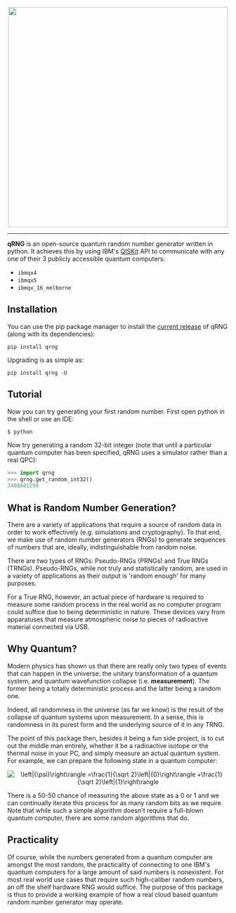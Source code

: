 <p align="center">
  <img src="https://github.com/ozanerhansha/qRNG/blob/master/qRNG.png?raw=true" width="500px"/>
</p>

-----------------

**qRNG** is an open-source quantum random number generator written in python. It achieves this by using IBM's [QISKit](https://qiskit.org/) API to communicate with any one of their 3 publicly accessible quantum computers:

- `ibmqx4`
- `ibmqx5`
- `ibmqx_16_melborne`

## Installation
You can use the pip package manager to install the [current release](https://pypi.org/project/qrng/) of qRNG (along with its dependencies):
```
pip install qrng
```

Upgrading is as simple as:
```
pip install qrng -U
```
## Tutorial
Now you can try generating your first random number. First open python in the shell or use an IDE:
```shell
$ python
```
Now try generating a random 32-bit integer (note that until a particular quantum computer has been specified, qRNG uses a simulator rather than a real QPC):
```python
>>> import qrng
>>> qrng.get_random_int32()
3408681298
```

<!-- For a more detailed tutorial, including connecting to quantum hardware, click here. -->

## What is Random Number Generation?
There are a variety of applications that require a source of random data in order to work effectively (e.g. simulations and cryptography). To that end, we make use of random number generators (RNGs) to generate sequences of numbers that are, ideally, indistinguishable from random noise.

There are two types of RNGs: Pseudo-RNGs (PRNGs) and True RNGs (TRNGs). Pseudo-RNGs, while not truly and statistically random, are used in a variety of applications as their output is 'random enough' for many purposes.

For a True RNG, however, an actual piece of hardware is required to measure some random process in the real world as no computer program could suffice due to being deterministic in nature. These devices vary from apparatuses that measure atmospheric noise to pieces of radioactive material connected via USB.

## Why Quantum?
Modern physics has shown us that there are really only two types of events that can happen in the universe: the unitary transformation of a quantum system, and quantum wavefunction collapse (i.e. **measurement**). The former being a totally deterministic process and the latter being a random one.

Indeed, all randomness in the universe (as far we know) is the result of the collapse of quantum systems upon measurement. In a sense, this is randomness in its purest form and the underlying source of it in any TRNG.

The point of this package then, besides it being a fun side project, is to cut out the middle man entirely, whether it be a radioactive isotope or the thermal noise in your PC, and simply measure an actual quantum system. For example, we can prepare the following state in a quantum computer:

<p align="center">
  <img src="https://latex.codecogs.com/png.latex?\dpi{150}&space;\left|{\psi}\right\rangle&space;=\frac{1}{\sqrt&space;2}\left|{0}\right\rangle&space;&plus;\frac{1}{\sqrt&space;2}\left|{1}\right\rangle" title="\left|{\psi}\right\rangle =\frac{1}{\sqrt 2}\left|{0}\right\rangle +\frac{1}{\sqrt 2}\left|{1}\right\rangle" />
</p>

There is a 50-50 chance of measuring the above state as a 0 or 1 and we can continually iterate this process for as many random bits as we require. Note that while such a simple algorithm doesn't require a full-blown quantum computer, there are some random algorithms that do.

## Practicality
Of course, while the numbers generated from a quantum computer are amongst the most random, the practicality of connecting to one IBM's quantum computers for a large amount of said numbers is nonexistent. For most real world use cases that require such high-caliber random numbers, an off the shelf hardware RNG would suffice. The purpose of this package is thus to provide a working example of how a real cloud based quantum random number generator may operate.
